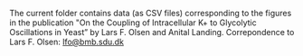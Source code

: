 The current folder contains data (as CSV files) corresponding to the figures in the publication 
"On the Coupling of Intracellular K+ to Glycolytic Oscillations in Yeast” by Lars F. Olsen and Anital Landing. 
Correpondence to Lars F. Olsen: lfo@bmb.sdu.dk
